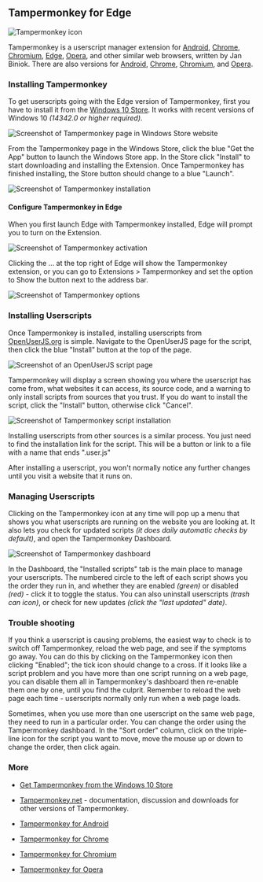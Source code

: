 ## Tampermonkey for Edge

![Tampermonkey icon][tampermonkeyIcon]

Tampermonkey is a userscript manager extension for [Android][Android], [Chrome][Chrome], [Chromium][Chromium], [Edge][Edge], [Opera][Opera], and other similar web browsers, written by Jan Biniok. There are also versions for [Android][tampermonkeyForAndroid], [Chrome][tampermonkeyForChrome], [Chromium][tampermonkeyForChromium], and [Opera][tampermonkeyForOpera].

### Installing Tampermonkey

To get userscripts going with the Edge version of Tampermonkey, first you have to install it from the [Windows 10 Store][edgeAddons]. It works with recent versions of Windows 10 *(14342.0 or higher required)*.

![Screenshot of Tampermonkey page in Windows Store website][edgeAddonsScreenshot1]

From the Tampermonkey page in the Windows Store, click the blue "Get the App" button to launch the Windows Store app. In the Store click "Install" to start downloading and installing the Extension. Once Tampermonkey has finished installing, the Store button should change to a blue "Launch".

![Screenshot of Tampermonkey installation][tampermonkeyEdgeScreenshot1]

#### Configure Tampermonkey in Edge ###
When you first launch Edge with Tampermonkey installed, Edge will prompt you to turn on the Extension.

![Screenshot of Tampermonkey activation][tampermonkeyEdgeScreenshot3]

Clicking the ... at the top right of Edge will show the Tampermonkey extension, or you can go to Extensions > Tampermonkey and set the option to Show the button next to the address bar.

![Screenshot of Tampermonkey options][tampermonkeyEdgeScreenshot5]

### Installing Userscripts

Once Tampermonkey is installed, installing userscripts from [OpenUserJS.org][oujs] is simple. Navigate to the OpenUserJS page for the script, then click the blue "Install" button at the top of the page.

![Screenshot of an OpenUserJS script page][oujsScriptPageScreenshot1]

Tampermonkey will display a screen showing you where the userscript has come from, what websites it can access, its source code, and a warning to only install scripts from sources that you trust. If you do want to install the script, click the "Install" button, otherwise click "Cancel".

![Screenshot of Tampermonkey script installation][tampermonkeyEdgeScreenshot4]

Installing userscripts from other sources is a similar process. You just need to find the installation link for the script. This will be a button or link to a file with a name that ends ".user.js"

After installing a userscript, you won't normally notice any further changes until you visit a website that it runs on.

### Managing Userscripts

Clicking on the Tampermonkey icon at any time will pop up a menu that shows you what userscripts are running on the website you are looking at. It also lets you check for updated scripts *(it does daily automatic checks by default)*, and open the Tampermonkey Dashboard.

![Screenshot of Tampermonkey dashboard][tampermonkeyEdgeScreenshot5]

In the Dashboard, the "Installed scripts" tab is the main place to manage your userscripts. The numbered circle to the left of each script shows you the order they run in, and whether they are enabled *(green)* or disabled *(red)* - click it to toggle the status. You can also uninstall userscripts *(trash can icon)*, or check for new updates *(click the "last updated" date)*.

### Trouble shooting

If you think a userscript is causing problems, the easiest way to check is to switch off Tampermonkey, reload the web page, and see if the symptoms go away. You can do this by clicking on the Tampermonkey icon then clicking "Enabled"; the tick icon should change to a cross. If it looks like a script problem and you have more than one script running on a web page, you can disable them all in Tampermonkey's dashboard then re-enable them one by one, until you find the culprit. Remember to reload the web page each time - userscripts normally only run when a web page loads.

Sometimes, when you use more than one userscript on the same web page, they need to run in a particular order. You can change the order using the Tampermonkey dashboard. In the "Sort order" column, click on the triple-line icon for the script you want to move, move the mouse up or down to change the order, then click again.

### More

* [Get Tampermonkey from the Windows 10 Store][edgeAddons]
* [Tampermonkey.net][tampermonkeyNet] - documentation, discussion and downloads for other versions of Tampermonkey.

* [Tampermonkey for Android][tampermonkeyForAndroid]
* [Tampermonkey for Chrome][tampermonkeyForChrome]
* [Tampermonkey for Chromium][tampermonkeyForChromium]
* [Tampermonkey for Opera][tampermonkeyForOpera]

<!-- # References -->

<!-- ## Statics -->
[githubFavicon]: https://assets-cdn.github.com/favicon.ico
[oujsFavicon]: https://raw.githubusercontent.com/OpenUserJs/OpenUserJS.org/master/public/images/favicon16.png
[oujs]: https://openuserjs.org/

<!-- ## Browser pages -->
[android]: Android
[chrome]: Chrome
[chromium]: Chromium
[edge]: Edge
[opera]: Opera

<!-- ## .user.js engine external linkage -->
[tampermonkeyIcon]: https://raw.githubusercontent.com/wiki/OpenUserJS/OpenUserJS.org/images/tampermonkey_icon.png "Tampermonkey"
[tampermonkeyNet]: http://tampermonkey.net/
[edgeAddons]: https://www.microsoft.com/store/apps/9NBLGGH5162S

<!-- ## Screenshots -->
[edgeAddonsScreenshot1]: https://raw.githubusercontent.com/wiki/OpenUserJS/OpenUserJS.org/images/tampermonkey_edge1.png "Tampermonkey in the Windows Store website"
[tampermonkeyEdgeScreenshot1]: https://raw.githubusercontent.com/wiki/OpenUserJS/OpenUserJS.org/images/tampermonkey_edge2.png "Tampermonkey ready to launch"
[tampermonkeyEdgeScreenshot2]: https://raw.githubusercontent.com/wiki/OpenUserJS/OpenUserJS.org/images/tampermonkey_edge3.png "Edge Extension prompt for Tampermonkey"
[tampermonkeyEdgeScreenshot3]: https://raw.githubusercontent.com/wiki/OpenUserJS/OpenUserJS.org/images/tampermonkey_edge4.png "Tampermonkey installed in Edge"
[tampermonkeyEdgeScreenshot4]: https://raw.githubusercontent.com/wiki/OpenUserJS/OpenUserJS.org/images/tampermonkey_edge5.png "Tampermonkey options in Edge"
[oujsScriptPageScreenshot1]: https://raw.githubusercontent.com/wiki/OpenUserJS/OpenUserJS.org/images/openuserjs_script.gif "Ready to install a script"
[tampermonkeyEdgeScreenshot4]: https://raw.githubusercontent.com/wiki/OpenUserJS/OpenUserJS.org/images/tampermonkey_edge7.png "Installing a script in Edge"
[tampermonkeyEdgeScreenshot5]: https://raw.githubusercontent.com/wiki/OpenUserJS/OpenUserJS.org/images/tampermonkey_edge5.png "Tampermonkey Dashboard"

<!-- ## Other related .user.js engine internal pages -->
[tampermonkeyForAndroid]: Tampermonkey-for-Android
[tampermonkeyForChrome]: Tampermonkey-for-Chrome
[tampermonkeyForChromium]: Tampermonkey-for-Chromium
[tampermonkeyForOpera]: Tampermonkey-for-Opera
